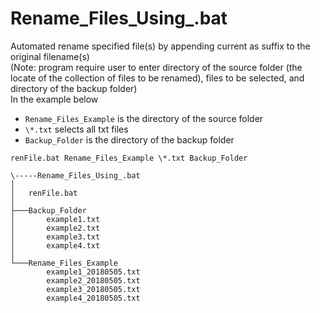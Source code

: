 # Rename_Files_Using_.bat

Automated rename specified file(s) by appending current as suffix to the original filename(s)
<br>
(Note: program require user to enter directory of the source folder (the locate of the collection of files to be renamed), files to be selected, and directory of the backup folder)
<br>
In the example below 
* `Rename_Files_Example` is the directory of the source folder
* `\*.txt` selects all txt files
* `Backup_Folder` is the directory of the backup folder

```
renFile.bat Rename_Files_Example \*.txt Backup_Folder

\-----Rename_Files_Using_.bat
│
│   renFile.bat
│
├───Backup_Folder
│       example1.txt
│       example2.txt
│       example3.txt
│       example4.txt
│
└───Rename_Files_Example
        example1_20180505.txt
        example2_20180505.txt
        example3_20180505.txt
        example4_20180505.txt
        
        
        
```
